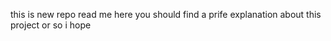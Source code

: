 this is new repo read me 
here you should find a prife explanation about this project or so i hope


